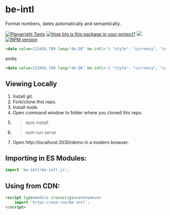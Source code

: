 # be-intl

Format numbers, dates automatically and semantically.

[![Playwright Tests](https://github.com/bahrus/be-intl/actions/workflows/CI.yml/badge.svg?branch=baseline)](https://github.com/bahrus/be-intl/actions/workflows/CI.yml)
[![How big is this package in your project?](https://img.shields.io/bundlephobia/minzip/be-intl?style=for-the-badge)](https://bundlephobia.com/result?p=be-intl)
<img src="http://img.badgesize.io/https://cdn.jsdelivr.net/npm/be-intl?compression=gzip">
[![NPM version](https://badge.fury.io/js/be-intl.png)](http://badge.fury.io/js/be-intl)

```html
<data value=123456.789 lang="de-DE" be-intl='{ "style": "currency", "currency": "EUR" }'></data>
```

emits

```html
<data value=123456.789 lang="de-DE" be-intl='{ "style": "currency", "currency": "EUR" }'>123.456,79 €</data>
```

## Viewing Locally

1.  Install git.
2.  Fork/clone this repo.
3.  Install node.
4.  Open command window to folder where you cloned this repo.
5.  > npm install
6.  > npm run serve
7.  Open http://localhost:3030/demo in a modern browser.

## Importing in ES Modules:

```JavaScript
import 'be-intl/be-intl.js';

```

## Using from CDN:

```html
<script type=module crossorigin=anonymous>
    import 'https://esm.run/be-intl';
</script>
```
